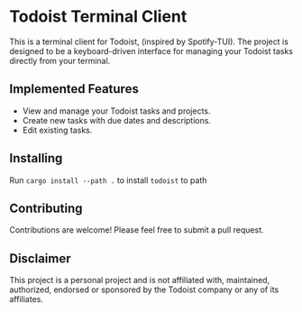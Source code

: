 # Todoist Terminal Client

This is a terminal client for Todoist, (inspired by Spotify-TUI). The project is designed to be a keyboard-driven interface for managing your Todoist tasks directly from your terminal.

## Implemented Features

- View and manage your Todoist tasks and projects.
- Create new tasks with due dates and descriptions.
- Edit existing tasks.

## Installing

Run `cargo install --path .` to install `todoist` to path

## Contributing

Contributions are welcome! Please feel free to submit a pull request.

## Disclaimer

This project is a personal project and is not affiliated with, maintained, authorized, endorsed or sponsored by the Todoist company or any of its affiliates.
